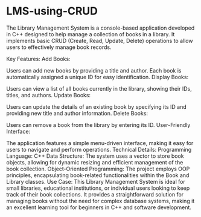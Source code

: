 # LMS-using-CRUD
The Library Management System is a console-based application developed in C++ designed to help manage a collection of books in a library. It implements basic CRUD (Create, Read, Update, Delete) operations to allow users to effectively manage book records. 


Key Features:
Add Books:

Users can add new books by providing a title and author.
Each book is automatically assigned a unique ID for easy identification.
Display Books:

Users can view a list of all books currently in the library, showing their IDs, titles, and authors.
Update Books:

Users can update the details of an existing book by specifying its ID and providing new title and author information.
Delete Books:

Users can remove a book from the library by entering its ID.
User-Friendly Interface:

The application features a simple menu-driven interface, making it easy for users to navigate and perform operations.
Technical Details:
Programming Language: C++
Data Structure: The system uses a vector to store book objects, allowing for dynamic resizing and efficient management of the book collection.
Object-Oriented Programming: The project employs OOP principles, encapsulating book-related functionalities within the Book and Library classes.
Use Case:
This Library Management System is ideal for small libraries, educational institutions, or individual users looking to keep track of their book collections. It provides a straightforward solution for managing books without the need for complex database systems, making it an excellent learning tool for beginners in C++ and software development.
